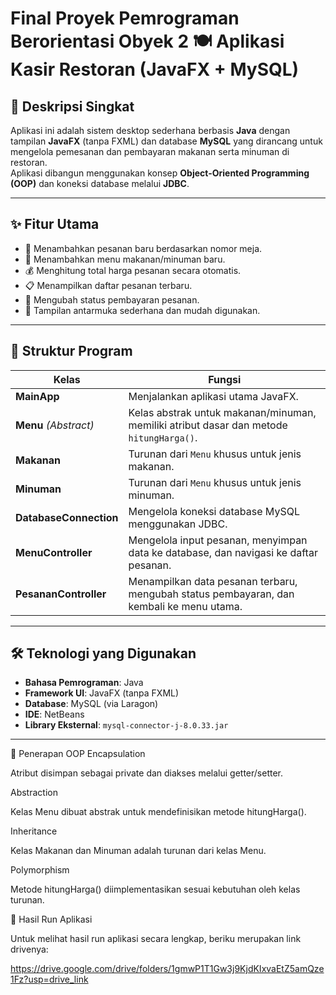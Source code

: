 # Final Proyek Pemrograman Berorientasi Obyek 2 🍽️ Aplikasi Kasir Restoran (JavaFX + MySQL)

## 📌 Deskripsi Singkat
Aplikasi ini adalah sistem desktop sederhana berbasis **Java** dengan tampilan **JavaFX** (tanpa FXML) dan database **MySQL** yang dirancang untuk mengelola pemesanan dan pembayaran makanan serta minuman di restoran.  
Aplikasi dibangun menggunakan konsep **Object-Oriented Programming (OOP)** dan koneksi database melalui **JDBC**.

---

## ✨ Fitur Utama
- 📝 Menambahkan pesanan baru berdasarkan nomor meja.
- 🍔 Menambahkan menu makanan/minuman baru.
- 💰 Menghitung total harga pesanan secara otomatis.
- 📋 Menampilkan daftar pesanan terbaru.
- 🔄 Mengubah status pembayaran pesanan.
- 🎨 Tampilan antarmuka sederhana dan mudah digunakan.

---

## 📂 Struktur Program
| **Kelas**             | **Fungsi** |
|----------------------|------------|
| **MainApp**          | Menjalankan aplikasi utama JavaFX. |
| **Menu** *(Abstract)* | Kelas abstrak untuk makanan/minuman, memiliki atribut dasar dan metode `hitungHarga()`. |
| **Makanan**          | Turunan dari `Menu` khusus untuk jenis makanan. |
| **Minuman**          | Turunan dari `Menu` khusus untuk jenis minuman. |
| **DatabaseConnection** | Mengelola koneksi database MySQL menggunakan JDBC. |
| **MenuController**   | Mengelola input pesanan, menyimpan data ke database, dan navigasi ke daftar pesanan. |
| **PesananController** | Menampilkan data pesanan terbaru, mengubah status pembayaran, dan kembali ke menu utama. |

---

## 🛠️ Teknologi yang Digunakan
- **Bahasa Pemrograman**: Java
- **Framework UI**: JavaFX (tanpa FXML)
- **Database**: MySQL (via Laragon)
- **IDE**: NetBeans
- **Library Eksternal**: `mysql-connector-j-8.0.33.jar`

---

🧩 Penerapan OOP
Encapsulation

Atribut disimpan sebagai private dan diakses melalui getter/setter.

Abstraction

Kelas Menu dibuat abstrak untuk mendefinisikan metode hitungHarga().

Inheritance

Kelas Makanan dan Minuman adalah turunan dari kelas Menu.

Polymorphism

Metode hitungHarga() diimplementasikan sesuai kebutuhan oleh kelas turunan.

📸 Hasil Run Aplikasi

Untuk melihat hasil run aplikasi secara lengkap, beriku merupakan link drivenya:

https://drive.google.com/drive/folders/1gmwP1T1Gw3j9KjdKIxvaEtZ5amQze1Fz?usp=drive_link

